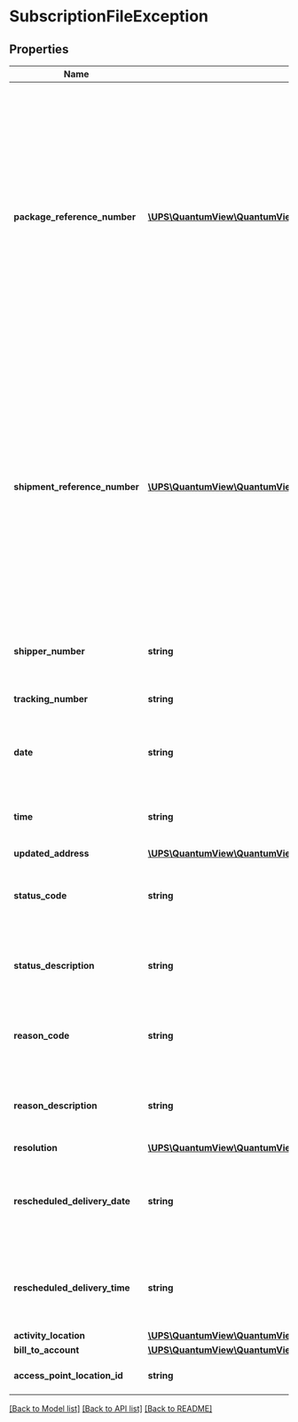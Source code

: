 # SubscriptionFileException

## Properties
Name | Type | Description | Notes
------------ | ------------- | ------------- | -------------
**package_reference_number** | [**\UPS\QuantumView\QuantumView\ExceptionPackageReferenceNumber[]**](ExceptionPackageReferenceNumber.md) | Package-level reference number.  **NOTE:** For versions &gt;&#x3D; v3, this element will always be returned as an array. For requests using version &#x3D; v1 and v2, this element will be returned as an array if there is more than one object and a single object if there is only 1. | [optional] 
**shipment_reference_number** | [**\UPS\QuantumView\QuantumView\ExceptionShipmentReferenceNumber[]**](ExceptionShipmentReferenceNumber.md) | Container tag for shipment reference number.  **NOTE:** For versions &gt;&#x3D; v3, this element will always be returned as an array. For requests using version &#x3D; v1 and v2, this element will be returned as an array if there is more than one object and a single object if there is only 1. | [optional] 
**shipper_number** | **string** | Shipper&#x27;s six digit alphanumeric account number. | 
**tracking_number** | **string** | Package&#x27;s 1Z tracking number. | 
**date** | **string** | Date that the package is delivered. Date format is YYYYMMDD. | 
**time** | **string** | Time that the package is delivered. Time format is HHMMSS | 
**updated_address** | [**\UPS\QuantumView\QuantumView\ExceptionUpdatedAddress**](ExceptionUpdatedAddress.md) |  | [optional] 
**status_code** | **string** | Code for status of updating shipping address issue. | [optional] 
**status_description** | **string** | Description for status of updating shipping address issue. | [optional] 
**reason_code** | **string** | Code for reason of updating shipping address issue. | [optional] 
**reason_description** | **string** | Description for reason of updating shipping address issue. | [optional] 
**resolution** | [**\UPS\QuantumView\QuantumView\ExceptionResolution**](ExceptionResolution.md) |  | [optional] 
**rescheduled_delivery_date** | **string** | Rescheduled delivery date for updated shipping address. Date format is YYYYMMDD. | [optional] 
**rescheduled_delivery_time** | **string** | Rescheduled delivery time for updated shipping address. Time format is HHMMSS | [optional] 
**activity_location** | [**\UPS\QuantumView\QuantumView\ExceptionActivityLocation**](ExceptionActivityLocation.md) |  | [optional] 
**bill_to_account** | [**\UPS\QuantumView\QuantumView\ExceptionBillToAccount**](ExceptionBillToAccount.md) |  | [optional] 
**access_point_location_id** | **string** | The UPS Access Point Location ID. | [optional] 

[[Back to Model list]](../../README.md#documentation-for-models) [[Back to API list]](../../README.md#documentation-for-api-endpoints) [[Back to README]](../../README.md)

